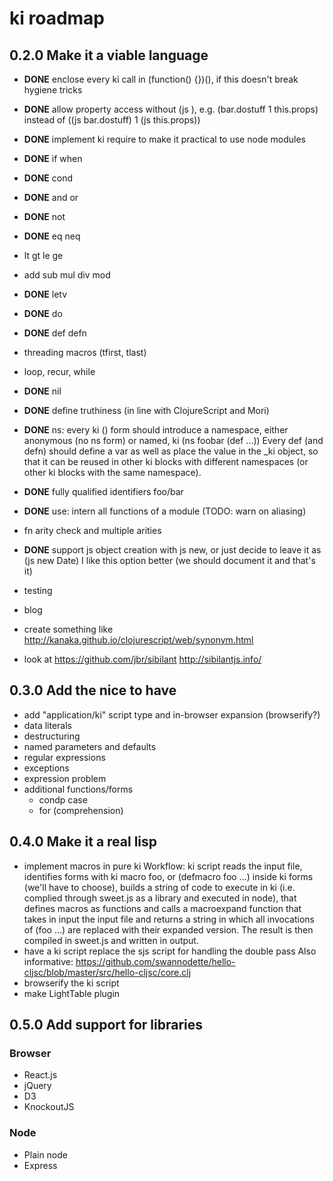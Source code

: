 
# ki roadmap

## 0.2.0 Make it a viable language

* **DONE** enclose every ki call in (function() {})(), if this doesn't break hygiene tricks
* **DONE** allow property access without (js ), e.g. (bar.dostuff 1 this.props) instead of 
  ((js bar.dostuff) 1 (js this.props)) 
* **DONE** implement ki require to make it practical to use node modules

* **DONE** if when 
* **DONE** cond 
* **DONE** and or 
* **DONE** not
* **DONE** eq neq 
* lt gt le ge
* add sub mul div mod
* **DONE** letv 
* **DONE** do
* **DONE** def defn 
* threading macros (tfirst, tlast)
* loop, recur, while
* **DONE** nil 
* **DONE** define truthiness (in line with ClojureScript and Mori)
* **DONE** ns: every ki () form should introduce a namespace, either anonymous 
  (no ns form) or named, ki (ns foobar (def ...))
  Every def (and defn) should define a var as well as place the value in
  the _ki object, so that it can be reused in other ki blocks with different 
  namespaces (or other ki blocks with the same namespace).
* **DONE** fully qualified identifiers foo/bar
* **DONE** use: intern all functions of a module (TODO: warn on aliasing)
* fn arity check and multiple arities
* **DONE** support js object creation with js new, or just decide to leave it as 
  (js new Date) I like this option better (we should document it and that's it)

* testing

* blog
* create something like http://kanaka.github.io/clojurescript/web/synonym.html
* look at https://github.com/jbr/sibilant http://sibilantjs.info/

## 0.3.0 Add the nice to have

* add "application/ki" script type and in-browser expansion (browserify?)
* data literals
* destructuring
* named parameters and defaults
* regular expressions
* exceptions
* expression problem
* additional functions/forms
  * condp case
  * for (comprehension)

## 0.4.0 Make it a real lisp

* implement macros in pure ki
  Workflow: ki script reads the input file, identifies forms with ki macro foo, 
  or (defmacro foo ...) inside ki forms (we'll have to choose), builds a string
  of code to execute in ki (i.e. complied through sweet.js as a library and 
  executed in node), that defines macros as functions and calls a macroexpand
  function that takes in input the input file and returns a string in which all
  invocations of (foo ...) are replaced with their expanded version.
  The result is then compiled in sweet.js and written in output.
* have a ki script replace the sjs script for handling the double pass
  Also informative: https://github.com/swannodette/hello-cljsc/blob/master/src/hello-cljsc/core.clj
* browserify the ki script
* make LightTable plugin

## 0.5.0 Add support for libraries

### Browser 

* React.js
* jQuery
* D3
* KnockoutJS

### Node

* Plain node
* Express

